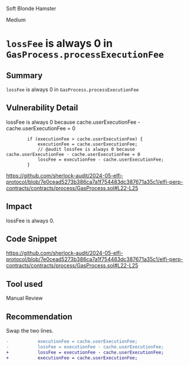 Soft Blonde Hamster

Medium

# `lossFee` is always 0 in `GasProcess.processExecutionFee`

## Summary
`lossFee` is always 0 in `GasProcess.processExecutionFee`

## Vulnerability Detail
lossFee is always 0 because cache.userExecutionFee - cache.userExecutionFee = 0
```solidity
        if (executionFee > cache.userExecutionFee) {
            executionFee = cache.userExecutionFee;
            // @audit lossFee is always 0 because cache.userExecutionFee - cache.userExecutionFee = 0
            lossFee = executionFee - cache.userExecutionFee;
        }
```
https://github.com/sherlock-audit/2024-05-elfi-protocol/blob/7e0cead5273b386ca7a1f754483dc387671a35c1/elfi-perp-contracts/contracts/process/GasProcess.sol#L22-L25

## Impact
lossFee is always 0.

## Code Snippet
https://github.com/sherlock-audit/2024-05-elfi-protocol/blob/7e0cead5273b386ca7a1f754483dc387671a35c1/elfi-perp-contracts/contracts/process/GasProcess.sol#L22-L25

## Tool used

Manual Review

## Recommendation
Swap the two lines.
```diff
-           executionFee = cache.userExecutionFee;
-           lossFee = executionFee - cache.userExecutionFee;
+           lossFee = executionFee - cache.userExecutionFee;
+           executionFee = cache.userExecutionFee;
```

